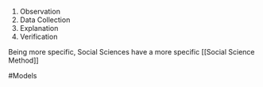 1. Observation
2. Data Collection
3. Explanation
4. Verification

Being more specific, Social Sciences have a more specific [[Social Science Method]]

#Models 